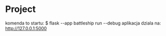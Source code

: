 # Project
komenda to startu:
$ flask --app battleship run --debug
aplikacja dziala na:
http://127.0.0.1:5000